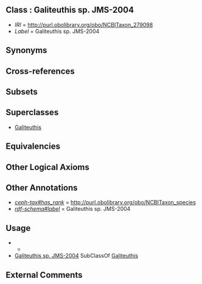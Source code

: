 
## Class : Galiteuthis sp. JMS-2004

 * *IRI* = http://purl.obolibrary.org/obo/NCBITaxon_279098
 * *Label* = Galiteuthis sp. JMS-2004

## Synonyms


## Cross-references


## Subsets


## Superclasses

 * [Galiteuthis](../../NCBITaxon/97/NCBITaxon_279097.md)

## Equivalencies


## Other Logical Axioms


## Other Annotations

 * *[ceph-tax#has_rank](../../ceph-tax#has/nk/ceph-tax#has_rank.md)* = http://purl.obolibrary.org/obo/NCBITaxon_species
 * *[rdf-schema#label](../../el/rdf-schema#label.md)* = Galiteuthis sp. JMS-2004

## Usage

 * -
 * [Galiteuthis sp. JMS-2004](../../NCBITaxon/98/NCBITaxon_279098.md) SubClassOf [Galiteuthis](../../NCBITaxon/97/NCBITaxon_279097.md)

## External Comments


